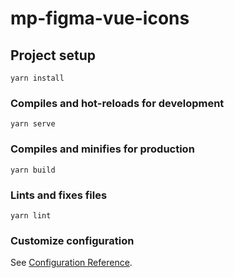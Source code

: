 # mp-figma-vue-icons

## Project setup
```
yarn install
```


### Compiles and hot-reloads for development
```
yarn serve
```


### Compiles and minifies for production
```
yarn build
```


### Lints and fixes files
```
yarn lint
```

### Customize configuration
See [Configuration Reference](https://cli.vuejs.org/config/).
